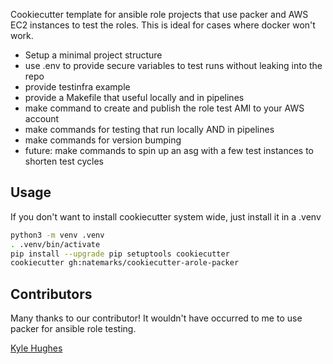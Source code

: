 Cookiecutter template for ansible role projects that use packer and AWS EC2 instances to test the roles. This is ideal for cases where docker won't work.

 - Setup a minimal project structure
 - use .env to provide secure variables to test runs without leaking into the repo
 - provide testinfra example
 - provide a Makefile that useful locally and in pipelines
 - make command to create and publish the role test AMI to your AWS account
 - make commands for testing that run locally AND in pipelines
 - make commands for version bumping
 - future: make commands to spin up an asg with a few test instances to shorten test cycles


## Usage
If you don't want to install cookiecutter system wide, just install it in a .venv
```bash
python3 -m venv .venv
. .venv/bin/activate
pip install --upgrade pip setuptools cookiecutter
cookiecutter gh:natemarks/cookiecutter-arole-packer
```

## Contributors

Many thanks to our contributor! It wouldn't have occurred to me to use packer for ansible role testing.

[Kyle Hughes](https://github.com/Hugh472)

